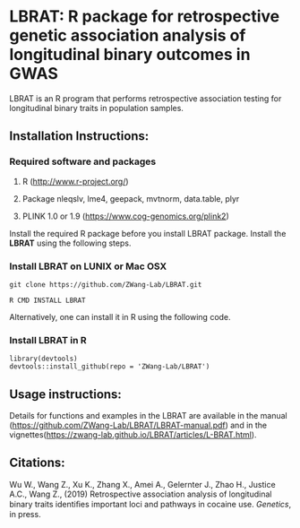 # LBRAT: R package for retrospective genetic association analysis of longitudinal binary outcomes in GWAS

LBRAT is an R program that performs retrospective association testing for longitudinal binary traits in population samples. 


## Installation Instructions:

### Required software and packages

1. R (http://www.r-project.org/)
  
2. Package nleqslv, lme4, geepack, mvtnorm, data.table, plyr
  
3. PLINK 1.0 or 1.9 (https://www.cog-genomics.org/plink2)

Install the required R package before you install LBRAT package. Install the **LBRAT** using the following steps.


### Install LBRAT on LUNIX or Mac OSX

```
git clone https://github.com/ZWang-Lab/LBRAT.git

R CMD INSTALL LBRAT

```
Alternatively, one can install it in R using the following code.
### Install LBRAT in R
```
library(devtools)
devtools::install_github(repo = 'ZWang-Lab/LBRAT')

```

## Usage instructions:

Details for functions and examples in the LBRAT are available in the manual (https://github.com/ZWang-Lab/LBRAT/LBRAT-manual.pdf) and in the vignettes(https://zwang-lab.github.io/LBRAT/articles/L-BRAT.html).

## Citations:

Wu W., Wang Z., Xu K., Zhang X., Amei A., Gelernter J., Zhao H., Justice A.C., Wang Z., (2019) Retrospective association analysis of longitudinal binary traits identiﬁes important loci and pathways in cocaine use. _Genetics_, in press.